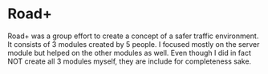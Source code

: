 # Road+

Road+ was a group effort to create a concept of a safer traffic 
environment. It consists of 3 modules created by 5 people. 
I focused mostly on the server module but helped on the other modules
as well. Even though I did in fact NOT create all 3 modules myself, they are
include for completeness sake.
